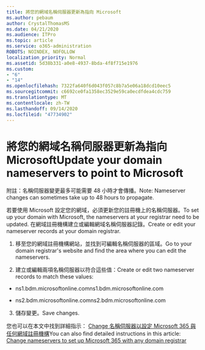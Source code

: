 ```yaml
---
title: 將您的網域名稱伺服器更新為指向 Microsoft
ms.author: pebaum
author: CrystalThomasMS
ms.date: 04/21/2020
ms.audience: ITPro
ms.topic: article
ms.service: o365-administration
ROBOTS: NOINDEX, NOFOLLOW
localization_priority: Normal
ms.assetid: 5d38b331-a0e8-4937-8bda-4f8f715e1976
ms.custom:
- "6"
- "14"
ms.openlocfilehash: 7322fa640f6d043f057c8b7a5e06a18dcd10eec5
ms.sourcegitcommit: c6692ce0fa1358ec3529e59ca0ecdfdea4cdc759
ms.translationtype: MT
ms.contentlocale: zh-TW
ms.lasthandoff: 09/14/2020
ms.locfileid: "47734902"
---
```

# <a name="update-your-domain-nameservers-to-point-to-microsoft"></a><span data-ttu-id="c692a-102">將您的網域名稱伺服器更新為指向 Microsoft</span><span class="sxs-lookup"><span data-stu-id="c692a-102">Update your domain nameservers to point to Microsoft</span></span>

<span data-ttu-id="c692a-103">附註：名稱伺服器變更最多可能需要 48 小時才會傳播。</span><span class="sxs-lookup"><span data-stu-id="c692a-103">Note: Nameserver changes can sometimes take up to 48 hours to propagate.</span></span>
  
<span data-ttu-id="c692a-104">若要使用 Microsoft 設定您的網域，必須更新您的註冊機上的名稱伺服器。</span><span class="sxs-lookup"><span data-stu-id="c692a-104">To set up your domain with Microsoft, the nameservers at your registrar need to be updated.</span></span> <span data-ttu-id="c692a-105">在網域註冊機構建立或編輯網域名稱伺服器記錄。</span><span class="sxs-lookup"><span data-stu-id="c692a-105">Create or edit your nameserver records at your domain registrar.</span></span>
  
1. <span data-ttu-id="c692a-106">移至您的網域註冊機構網站，並找到可編輯名稱伺服器的區域。</span><span class="sxs-lookup"><span data-stu-id="c692a-106">Go to your domain registrar's website and find the area where you can edit the nameservers.</span></span>

2. <span data-ttu-id="c692a-107">建立或編輯兩項名稱伺服器以符合這些值：</span><span class="sxs-lookup"><span data-stu-id="c692a-107">Create or edit two nameserver records to match these values:</span></span>

  - <span data-ttu-id="c692a-108">ns1.bdm.microsoftonline.com</span><span class="sxs-lookup"><span data-stu-id="c692a-108">ns1.bdm.microsoftonline.com</span></span>

  - <span data-ttu-id="c692a-109">ns2.bdm.microsoftonline.com</span><span class="sxs-lookup"><span data-stu-id="c692a-109">ns2.bdm.microsoftonline.com</span></span>

3. <span data-ttu-id="c692a-110">儲存變更。</span><span class="sxs-lookup"><span data-stu-id="c692a-110">Save changes.</span></span>

<span data-ttu-id="c692a-111">您也可以在本文中找到詳細指示： [Change 名稱伺服器以設定 Microsoft 365 與任何網域註冊機構](https://docs.microsoft.com/microsoft-365/admin/get-help-with-domains/change-nameservers-at-any-domain-registrar)</span><span class="sxs-lookup"><span data-stu-id="c692a-111">You can also find detailed instructions in this article: [Change nameservers to set up Microsoft 365 with any domain registrar](https://docs.microsoft.com/microsoft-365/admin/get-help-with-domains/change-nameservers-at-any-domain-registrar)</span></span>
  